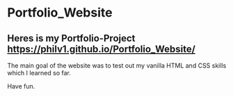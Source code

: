 # Portfolio_Website

## Heres is my Portfolio-Project https://philv1.github.io/Portfolio_Website/

The main goal of the website was to test out my vanilla HTML and CSS skills which I learned so far. 

Have fun.
